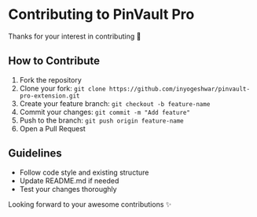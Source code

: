 # Contributing to PinVault Pro

Thanks for your interest in contributing 🎉

## How to Contribute

1. Fork the repository
2. Clone your fork: `git clone https://github.com/inyogeshwar/pinvault-pro-extension.git`
3. Create your feature branch: `git checkout -b feature-name`
4. Commit your changes: `git commit -m "Add feature"`
5. Push to the branch: `git push origin feature-name`
6. Open a Pull Request

## Guidelines

- Follow code style and existing structure
- Update README.md if needed
- Test your changes thoroughly

Looking forward to your awesome contributions ✨
